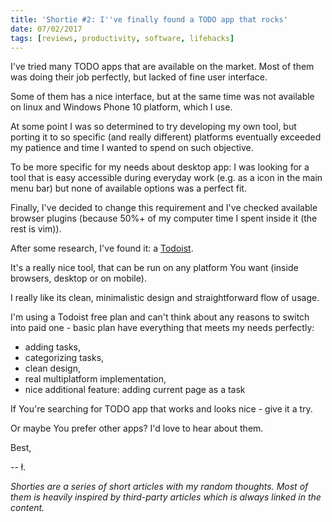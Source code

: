 ```yaml
---
title: 'Shortie #2: I''ve finally found a TODO app that rocks'
date: 07/02/2017
tags: [reviews, productivity, software, lifehacks]
---
```


I've tried many TODO apps that are available on the market. Most of them was doing their job perfectly, but lacked of fine user interface.

Some of them has a nice interface, but at the same time was not available on linux and Windows Phone 10 platform, which I use.

At some point I was so determined to try developing my own tool, but porting it to so specific (and really different) platforms eventually exceeded my patience and time I wanted to spend on such objective.

To be more specific for my needs about desktop app: I was looking for a tool that is easy accessible during everyday work (e.g. as a icon in the main menu bar) but none of available options was a perfect fit.

Finally, I've decided to change this requirement and I've checked available browser plugins (because 50%+ of my computer time I spent inside it (the rest is vim)).

After some research, I've found it: a [Todoist](http://todoist.com).

It's a really nice tool, that can be run on any platform You want (inside browsers, desktop or on mobile).

I really like its clean, minimalistic design and straightforward flow of usage.

I'm using a Todoist free plan and can't think about any reasons to switch into paid one - basic plan have everything that meets my needs perfectly:

- adding tasks,
- categorizing tasks,
- clean design,
- real multiplatform implementation,
- nice additional feature: adding current page as a task

If You're searching for TODO app that works and looks nice - give it a try.

Or maybe You prefer other apps? I'd love to hear about them.

Best,

-- ł.

*Shorties are a series of short articles with my random thoughts. Most of them is heavily inspired by third-party articles which is always linked in the content.*

